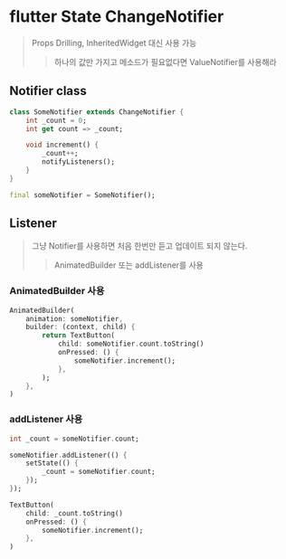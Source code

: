 # flutter State ChangeNotifier

> Props Drilling, InheritedWidget 대신 사용 가능
>
> > 하나의 값만 가지고 메소드가 필요없다면 ValueNotifier를 사용해라

## Notifier class

```dart
class SomeNotifier extends ChangeNotifier {
    int _count = 0;
    int get count => _count;

    void increment() {
        _count++;
        notifyListeners();
    }
}

final someNotifier = SomeNotifier();
```

## Listener

> 그냥 Notifier를 사용하면 처음 한번만 듣고 업데이트 되지 않는다.
>
> > AnimatedBuilder 또는 addListener를 사용

### AnimatedBuilder 사용

```dart
AnimatedBuilder(
    animation: someNotifier,
    builder: (context, child) {
        return TextButton(
            child: someNotifier.count.toString()
            onPressed: () {
                someNotifier.increment();
            },
        );
    },
)
```

### addListener 사용

```dart
int _count = someNotifier.count;

someNotifier.addListener(() {
    setState(() {
        _count = someNotifier.count;
    });
});

TextButton(
    child: _count.toString()
    onPressed: () {
        someNotifier.increment();
    },
)
```
